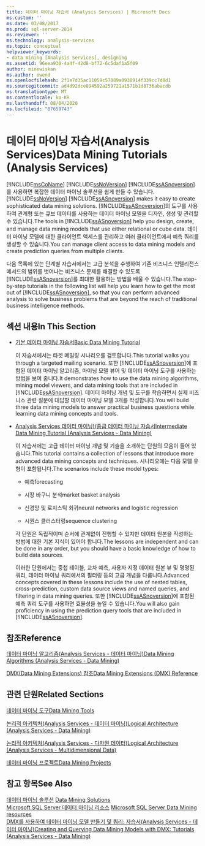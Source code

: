 ```yaml
---
title: 데이터 마이닝 자습서 (Analysis Services) | Microsoft Docs
ms.custom: ''
ms.date: 03/08/2017
ms.prod: sql-server-2014
ms.reviewer: ''
ms.technology: analysis-services
ms.topic: conceptual
helpviewer_keywords:
- data mining [Analysis Services], designing
ms.assetid: 96eea930-4a4f-42d8-bf72-6c5daf1a5f09
author: minewiskan
ms.author: owend
ms.openlocfilehash: 2f1e7d35ac11059c57889a0938914f339cc7d8d1
ms.sourcegitcommit: ad4d92dce894592a259721a1571b1d8736abacdb
ms.translationtype: MT
ms.contentlocale: ko-KR
ms.lasthandoff: 08/04/2020
ms.locfileid: "87659743"
---
```

# <a name="data-mining-tutorials-analysis-services"></a><span data-ttu-id="74bad-102">데이터 마이닝 자습서(Analysis Services)</span><span class="sxs-lookup"><span data-stu-id="74bad-102">Data Mining Tutorials (Analysis Services)</span></span>
  [!INCLUDE[msCoName](../includes/msconame-md.md)] <span data-ttu-id="74bad-103">[!INCLUDE[ssNoVersion](../includes/ssnoversion-md.md)] [!INCLUDE[ssASnoversion](../includes/ssasnoversion-md.md)]를 사용하면 복잡한 데이터 마이닝 솔루션을 쉽게 만들 수 있습니다.</span><span class="sxs-lookup"><span data-stu-id="74bad-103">[!INCLUDE[ssNoVersion](../includes/ssnoversion-md.md)] [!INCLUDE[ssASnoversion](../includes/ssasnoversion-md.md)] makes it easy to create sophisticated data mining solutions.</span></span> <span data-ttu-id="74bad-104">[!INCLUDE[ssASnoversion](../includes/ssasnoversion-md.md)]의 도구를 사용하여 관계형 또는 큐브 데이터를 사용하는 데이터 마이닝 모델을 디자인, 생성 및 관리할 수 있습니다.</span><span class="sxs-lookup"><span data-stu-id="74bad-104">The tools in [!INCLUDE[ssASnoversion](../includes/ssasnoversion-md.md)] help you design, create, and manage data mining models that use either relational or cube data.</span></span> <span data-ttu-id="74bad-105">데이터 마이닝 모델에 대한 클라이언트 액세스를 관리하고 여러 클라이언트에서 예측 쿼리를 생성할 수 있습니다.</span><span class="sxs-lookup"><span data-stu-id="74bad-105">You can manage client access to data mining models and create prediction queries from multiple clients.</span></span>  
  
 <span data-ttu-id="74bad-106">다음 목록에 있는 단계별 자습서에서는 고급 분석을 수행하여 기존 비즈니스 인텔리전스 메서드의 범위를 벗어나는 비즈니스 문제를 해결할 수 있도록 [!INCLUDE[ssASnoversion](../includes/ssasnoversion-md.md)]를 최대한 활용하는 방법을 배울 수 있습니다.</span><span class="sxs-lookup"><span data-stu-id="74bad-106">The step-by-step tutorials in the following list will help you learn how to get the most out of [!INCLUDE[ssASnoversion](../includes/ssasnoversion-md.md)], so that you can perform advanced analysis to solve business problems that are beyond the reach of traditional business intelligence methods.</span></span>  
  
## <a name="in-this-section"></a><span data-ttu-id="74bad-107">섹션 내용</span><span class="sxs-lookup"><span data-stu-id="74bad-107">In This Section</span></span>  
  
-   [<span data-ttu-id="74bad-108">기본 데이터 마이닝 자습서</span><span class="sxs-lookup"><span data-stu-id="74bad-108">Basic Data Mining Tutorial</span></span>](../tutorials/basic-data-mining-tutorial.md)  
  
     <span data-ttu-id="74bad-109">이 자습서에서는 타겟 메일링 시나리오를 검토합니다.</span><span class="sxs-lookup"><span data-stu-id="74bad-109">This tutorial walks you through a targeted mailing scenario.</span></span> <span data-ttu-id="74bad-110">또한 [!INCLUDE[ssASnoversion](../includes/ssasnoversion-md.md)]에 포함된 데이터 마이닝 알고리즘, 마이닝 모델 뷰어 및 데이터 마이닝 도구를 사용하는 방법을 보여 줍니다.</span><span class="sxs-lookup"><span data-stu-id="74bad-110">It demonstrates how to use the data mining algorithms, mining model viewers, and data mining tools that are included in [!INCLUDE[ssASnoversion](../includes/ssasnoversion-md.md)].</span></span> <span data-ttu-id="74bad-111">데이터 마이닝 개념 및 도구를 학습하면서 실제 비즈니스 관련 질문에 대답할 데이터 마이닝 모델 3개를 작성합니다.</span><span class="sxs-lookup"><span data-stu-id="74bad-111">You will build three data mining models to answer practical business questions while learning data mining concepts and tools.</span></span>  
  
-   [<span data-ttu-id="74bad-112">Analysis Services 데이터 마이닝&#41;&#40;중급 데이터 마이닝 자습서</span><span class="sxs-lookup"><span data-stu-id="74bad-112">Intermediate Data Mining Tutorial &#40;Analysis Services - Data Mining&#41;</span></span>](../tutorials/intermediate-data-mining-tutorial-analysis-services-data-mining.md)  
  
     <span data-ttu-id="74bad-113">이 자습서에는 고급 데이터 마이닝 개념 및 기술을 소개하는 단원의 모음이 들어 있습니다.</span><span class="sxs-lookup"><span data-stu-id="74bad-113">This tutorial contains a collection of lessons that introduce more advanced data mining concepts and techniques.</span></span> <span data-ttu-id="74bad-114">시나리오에는 다음 모델 유형이 포함됩니다.</span><span class="sxs-lookup"><span data-stu-id="74bad-114">The scenarios include these model types:</span></span>  
  
    -   <span data-ttu-id="74bad-115">예측</span><span class="sxs-lookup"><span data-stu-id="74bad-115">forecasting</span></span>  
  
    -   <span data-ttu-id="74bad-116">시장 바구니 분석</span><span class="sxs-lookup"><span data-stu-id="74bad-116">market basket analysis</span></span>  
  
    -   <span data-ttu-id="74bad-117">신경망 및 로지스틱 회귀</span><span class="sxs-lookup"><span data-stu-id="74bad-117">neural networks and logistic regression</span></span>  
  
    -   <span data-ttu-id="74bad-118">시퀀스 클러스터링</span><span class="sxs-lookup"><span data-stu-id="74bad-118">sequence clustering</span></span>  
  
     <span data-ttu-id="74bad-119">각 단원은 독립적이며 순서에 관계없이 진행할 수 있지만 데이터 원본을 작성하는 방법에 대한 기본 지식이 있어야 합니다.</span><span class="sxs-lookup"><span data-stu-id="74bad-119">The lessons are independent and can be done in any order, but you should have a basic knowledge of how to build data sources.</span></span>  
  
     <span data-ttu-id="74bad-120">이러한 단원에서는 중첩 테이블, 교차 예측, 사용자 지정 데이터 원본 뷰 및 명명된 쿼리, 데이터 마이닝 쿼리에서의 필터링 등의 고급 개념을 다룹니다.</span><span class="sxs-lookup"><span data-stu-id="74bad-120">Advanced concepts covered in these lessons include the use of nested tables, cross-prediction, custom data source views and named queries, and filtering in data mining queries.</span></span> <span data-ttu-id="74bad-121">또한 [!INCLUDE[ssASnoversion](../includes/ssasnoversion-md.md)]에 포함된 예측 쿼리 도구를 사용하면 효율성을 높일 수 있습니다.</span><span class="sxs-lookup"><span data-stu-id="74bad-121">You will also gain proficiency in using the prediction query tools that are included in [!INCLUDE[ssASnoversion](../includes/ssasnoversion-md.md)].</span></span>  
  
## <a name="reference"></a><span data-ttu-id="74bad-122">참조</span><span class="sxs-lookup"><span data-stu-id="74bad-122">Reference</span></span>  
 [<span data-ttu-id="74bad-123">데이터 마이닝 알고리즘&#40;Analysis Services - 데이터 마이닝&#41;</span><span class="sxs-lookup"><span data-stu-id="74bad-123">Data Mining Algorithms &#40;Analysis Services - Data Mining&#41;</span></span>](data-mining/data-mining-algorithms-analysis-services-data-mining.md)  
  
 [<span data-ttu-id="74bad-124">DMX&#40;Data Mining Extensions&#41; 참조</span><span class="sxs-lookup"><span data-stu-id="74bad-124">Data Mining Extensions &#40;DMX&#41; Reference</span></span>](/sql/dmx/data-mining-extensions-dmx-reference)  
  
## <a name="related-sections"></a><span data-ttu-id="74bad-125">관련 단원</span><span class="sxs-lookup"><span data-stu-id="74bad-125">Related Sections</span></span>  
 [<span data-ttu-id="74bad-126">데이터 마이닝 도구</span><span class="sxs-lookup"><span data-stu-id="74bad-126">Data Mining Tools</span></span>](data-mining/data-mining-tools.md)  
  
 [<span data-ttu-id="74bad-127">논리적 아키텍처&#40;Analysis Services - 데이터 마이닝&#41;</span><span class="sxs-lookup"><span data-stu-id="74bad-127">Logical Architecture &#40;Analysis Services - Data Mining&#41;</span></span>](data-mining/logical-architecture-analysis-services-data-mining.md)  
  
 [<span data-ttu-id="74bad-128">논리적 아키텍처&#40;Analysis Services - 다차원 데이터&#41;</span><span class="sxs-lookup"><span data-stu-id="74bad-128">Logical Architecture &#40;Analysis Services - Multidimensional Data&#41;</span></span>](multidimensional-models/olap-logical/understanding-microsoft-olap-logical-architecture.md)  
  
 [<span data-ttu-id="74bad-129">데이터 마이닝 프로젝트</span><span class="sxs-lookup"><span data-stu-id="74bad-129">Data Mining Projects</span></span>](data-mining/data-mining-projects.md)  
  
## <a name="see-also"></a><span data-ttu-id="74bad-130">참고 항목</span><span class="sxs-lookup"><span data-stu-id="74bad-130">See Also</span></span>  
 <span data-ttu-id="74bad-131">[데이터 마이닝 솔루션](data-mining/data-mining-solutions.md) </span><span class="sxs-lookup"><span data-stu-id="74bad-131">[Data Mining Solutions](data-mining/data-mining-solutions.md) </span></span>  
 <span data-ttu-id="74bad-132">[Microsoft SQL Server 데이터 마이닝 리소스](https://go.microsoft.com/fwlink/?LinkId=97965) </span><span class="sxs-lookup"><span data-stu-id="74bad-132">[Microsoft SQL Server Data Mining resources](https://go.microsoft.com/fwlink/?LinkId=97965) </span></span>  
 [<span data-ttu-id="74bad-133">DMX를 사용하여 데이터 마이닝 모델 만들기 및 쿼리: 자습서&#40;Analysis Services - 데이터 마이닝&#41;</span><span class="sxs-lookup"><span data-stu-id="74bad-133">Creating and Querying Data Mining Models with DMX: Tutorials &#40;Analysis Services - Data Mining&#41;</span></span>](../../2014/tutorials/create-query-data-mining-models-dmx-tutorials.md)  
  
  
